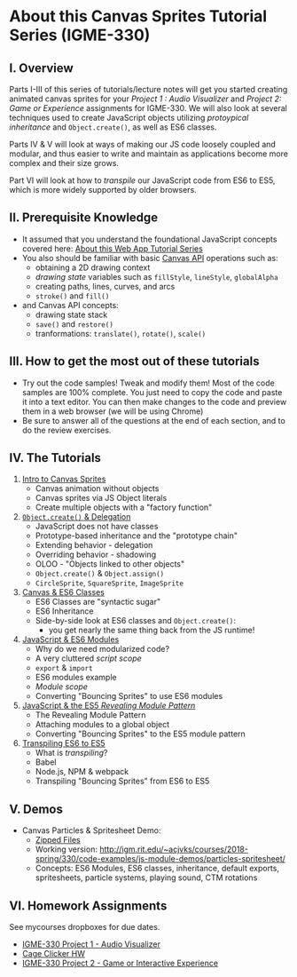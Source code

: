 # About this Canvas Sprites Tutorial Series (IGME-330)
## I. Overview
Parts I-III of this series of tutorials/lecture notes will get you started creating animated canvas sprites for your *Project 1 : Audio Visualizer* and *Project 2: Game or Experience* assignments for IGME-330. We will also look at several techniques used to create JavaScript objects utilizing *protoypical inheritance* and `Object.create()`, as well as ES6 classes. 

Parts IV & V will look at ways of making our JS code loosely coupled and modular, and thus easier to write and maintain as applications become more complex and their size grows.

Part VI will look at how to *transpile* our JavaScript code from ES6 to ES5, which is more widely supported by older browsers.

## II. Prerequisite Knowledge
- It assumed that you understand the foundational JavaScript concepts covered here: [About this Web App Tutorial Series](./web-apps-0.md)
- You also should be familiar with basic [Canvas API](https://developer.mozilla.org/en-US/docs/Web/API/Canvas_API) operations such as:
   - obtaining a 2D drawing context
   - *drawing state* variables such as `fillStyle`, `lineStyle`, `globalAlpha`
    - creating paths, lines, curves, and arcs
    - `stroke()` and `fill()`
- and Canvas API concepts:
    - drawing state stack
    - `save()` and `restore()`
    - tranformations: `translate()`, `rotate()`, `scale()`

## III. How to get the most out of these tutorials
- Try out the code samples! Tweak and modify them! Most of the code samples are 100% complete. You just need to copy the code and paste it into a text editor. You can then make changes to the code and preview them in a web browser (we will be using Chrome)
- Be sure to answer all of the questions at the end of each section, and to do the review exercises.

## IV. The Tutorials
1. [Intro to Canvas Sprites](./canvas-sprites-1.md)
    - Canvas animation without objects
    - Canvas sprites via JS Object literals
    - Create multiple objects with a "factory function"
1. [`Object.create()` & Delegation](./canvas-sprites-2.md)
    - JavaScript does not have classes
    - Prototype-based inheritance and the "prototype chain"
    - Extending behavior - delegation
    - Overriding behavior - shadowing
    - OLOO - "Objects linked to other objects"
    - `Object.create()` & `Object.assign()`
    - `CircleSprite`, `SquareSprite`, `ImageSprite`
1. [Canvas & ES6 Classes](./canvas-sprites-3.md)
    - ES6 Classes are "syntactic sugar"
    - ES6 Inheritance
    - Side-by-side look at ES6 classes and `Object.create()`:
        - you get nearly the same thing back from the JS runtime!
1. [JavaScript & ES6 Modules](./canvas-sprites-4.md)
    - Why do we need modularized code?
    - A very cluttered *script scope*
    - `export` & `import`
    - ES6 modules example
    - *Module scope*
    - Converting "Bouncing Sprites" to use ES6 modules
1. [JavaScript & the ES5 *Revealing Module Pattern*](./canvas-sprites-5.md)
    - The Revealing Module Pattern
    - Attaching modules to a global object
    - Converting "Bouncing Sprites" to the ES5 module pattern
1. [Transpiling ES6 to ES5](./canvas-sprites-6.md)
    - What is *transpiling*?
    - Babel
    - Node.js, NPM & webpack
    - Transpiling "Bouncing Sprites" from ES6 to ES5
    
    
## V. Demos
- Canvas Particles & Spritesheet Demo:
    - [Zipped Files](https://github.com/tonethar/IGME-330-GDD-2018-Spring/blob/master/notes/_files/particles-spritesheet.zip)
    - Working version: http://igm.rit.edu/~acjvks/courses/2018-spring/330/code-examples/js-module-demos/particles-spritesheet/
    - Concepts: ES6 Modules, ES6 classes, inheritance, default exports, spritesheets, particle systems, playing sound, CTM rotations

## VI. Homework Assignments
See mycourses dropboxes for due dates.
- [IGME-330 Project 1 - Audio Visualizer](http://igm.rit.edu/~acjvks/courses/2018-spring/330/html/project-1/)
- [Cage Clicker HW](https://github.com/tonethar/IGME-330-GDD-2018-Spring/blob/master/notes/HW-cage-clicker-1.md)
- [IGME-330 Project 2 - Game or Interactive Experience](http://igm.rit.edu/~acjvks/courses/2018-spring/330/assignments.html)


